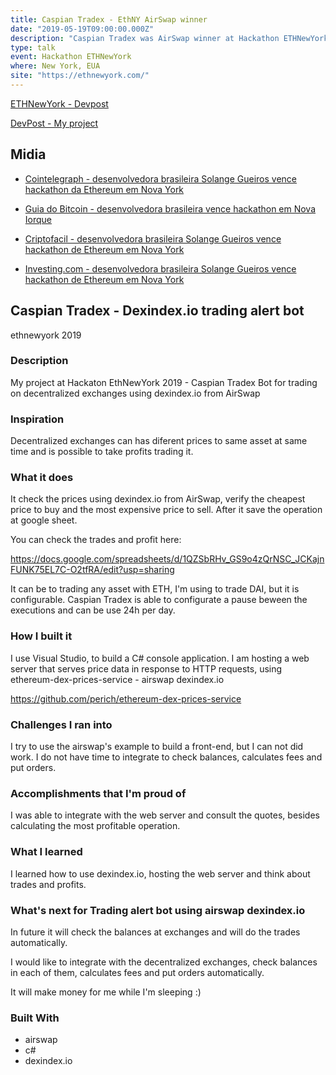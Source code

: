 ```yaml
---
title: Caspian Tradex - EthNY AirSwap winner
date: "2019-05-19T09:00:00.000Z"
description: "Caspian Tradex was AirSwap winner at Hackathon ETHNewYork in New York, EUA"
type: talk
event: Hackathon ETHNewYork
where: New York, EUA
site: "https://ethnewyork.com/"
---
```



<a href="https://ethnewyork.devpost.com/" target="_blank">ETHNewYork - Devpost</a>

<a href="https://devpost.com/software/trading-alert-bot-using-airswap-dexindex-io" target="_blank">DevPost - My project</a>

## Midia
- <a href="https://br.cointelegraph.com/news/brazilian-developer-wins-ethereum-hackathon-in-new-york" target="_blank">Cointelegraph - desenvolvedora brasileira Solange Gueiros vence hackathon da Ethereum em Nova York</a>

- <a href="https://guiadobitcoin.com.br/noticias/desenvolvedora-brasileira-hackathon-nova-iorque/" target="_blank">Guia do Bitcoin - desenvolvedora brasileira vence hackathon em Nova Iorque</a>

- <a href="https://www.criptofacil.com/desenvolvedora-brasileira-solange-gueiros-vence-hackathon-de-ethereum-em-nova-york/" target="_blank">Criptofacil - desenvolvedora brasileira Solange Gueiros vence hackathon de Ethereum em Nova York</a>

- <a href="https://br.investing.com/news/cryptocurrency-news/solange-gueiros-vence-hackathon-da-ethereum-em-nova-york-658963" target="_blank">Investing.com - desenvolvedora brasileira Solange Gueiros vence hackathon de Ethereum em Nova York</a>




## Caspian Tradex - Dexindex.io trading alert bot
ethnewyork 2019

### Description
My project at Hackaton EthNewYork 2019 - Caspian Tradex Bot for trading on decentralized exchanges using dexindex.io from AirSwap

### Inspiration
Decentralized exchanges can has diferent prices to same asset at same time and is possible to take profits trading it.

### What it does
It check the prices using dexindex.io from AirSwap, verify the cheapest price to buy and the most expensive price to sell. After it save the operation at google sheet.

You can check the trades and profit here:

https://docs.google.com/spreadsheets/d/1QZSbRHv_GS9o4zQrNSC_JCKajnFUNK75EL7C-O2tfRA/edit?usp=sharing

It can be to trading any asset with ETH, I'm using to trade DAI, but it is configurable. Caspian Tradex is able to configurate a pause beween the executions and can be use 24h per day.

### How I built it
I use Visual Studio, to build a C# console application. I am hosting a web server that serves price data in response to HTTP requests, using ethereum-dex-prices-service - airswap dexindex.io

https://github.com/perich/ethereum-dex-prices-service

### Challenges I ran into
I try to use the airswap's example to build a front-end, but I can not did work. I do not have time to integrate to check balances, calculates fees and put orders.

### Accomplishments that I'm proud of
I was able to integrate with the web server and consult the quotes, besides calculating the most profitable operation.

### What I learned
I learned how to use dexindex.io, hosting the web server and think about trades and profits.

### What's next for Trading alert bot using airswap dexindex.io
In future it will check the balances at exchanges and will do the trades automatically.

I would like to integrate with the decentralized exchanges, check balances in each of them, calculates fees and put orders automatically.

It will make money for me while I'm sleeping :)

### Built With
- airswap
- c#
- dexindex.io
